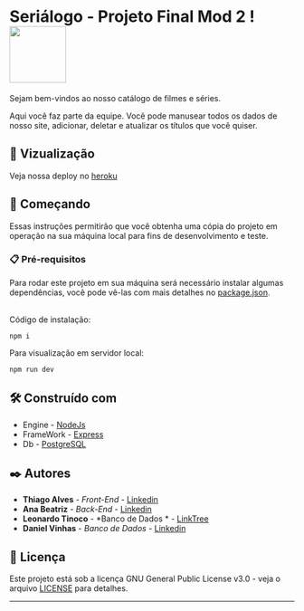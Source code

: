 # Seriálogo - Projeto Final Mod 2 ! <img src="https://user-images.githubusercontent.com/95504029/151560441-2e792d97-fd65-462c-8fd7-70f581de5674.gif" width="100">

Sejam bem-vindos ao nosso catálogo de filmes e séries. <br>

Aqui você faz parte da equipe. Você pode manusear todos os dados de nosso site, adicionar, deletar e atualizar os títulos que você quiser.

## 👀 Vizualização

Veja nossa deploy no [heroku](https://mod2-proj-final.herokuapp.com)

## 🚀 Começando

Essas instruções permitirão que você obtenha uma cópia do projeto em operação na sua máquina local para fins de desenvolvimento e teste.


### 📋 Pré-requisitos

Para rodar este projeto em sua máquina será necessário instalar algumas dependências, você pode vê-las com mais detalhes no [package.json](https://github.com/leotinoco7/MOD2-Proj-Final/blob/main/package.json). <br><br>

Código de instalação:

```
npm i 
```
Para visualização em servidor local:
```
npm run dev
```


## 🛠️ Construído com

* Engine - [NodeJs](https://nodejs.org/en/docs/)
* FrameWork - [Express](https://expressjs.com/pt-br/guide/routing.html)
* Db - [PostgreSQL](https://www.postgresql.org/docs/)

## ✒️ Autores

* **Thiago Alves** - *Front-End* - [Linkedin](https://www.linkedin.com/in/thiago-alves-b05ab2b0/)
* **Ana Beatriz** - *Back-End* - [Linkedin](https://www.linkedin.com/in/anabeatrizalmeida/)
* **Leonardo Tinoco** - *Banco de Dados * - [LinkTree](https://linktr.ee/leotinoco7)
* **Daniel Vinhas** - *Banco de Dados* - [Linkedin](https://www.linkedin.com/in/vinhasdaniel/)


## 📄 Licença

Este projeto está sob a licença GNU General Public License v3.0 - veja o arquivo [LICENSE](https://github.com/leotinoco7/MOD2-Proj-Final/blob/main/LICENSE) para detalhes.

---
